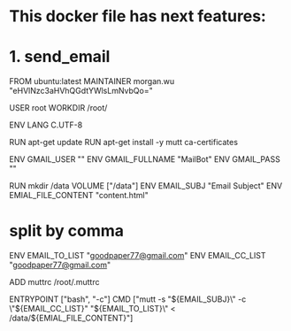 # This docker file has next features:
# 1. send_email

FROM ubuntu:latest
MAINTAINER morgan.wu "eHVlNzc3aHVhQGdtYWlsLmNvbQo="

USER root
WORKDIR /root/

ENV LANG C.UTF-8

RUN apt-get update 
RUN apt-get install -y mutt ca-certificates

ENV GMAIL_USER ""
ENV GMAIL_FULLNAME "MailBot"
ENV GMAIL_PASS ""

RUN mkdir /data
VOLUME ["/data"]
ENV EMAIL_SUBJ "Email Subject"
ENV EMIAL_FILE_CONTENT "content.html"

# split by comma
ENV EMAIL_TO_LIST "goodpaper77@gmail.com"
ENV EMAIL_CC_LIST "goodpaper77@gmail.com"

ADD muttrc /root/.muttrc

ENTRYPOINT ["bash", "-c"]
CMD ["mutt -s \"${EMAIL_SUBJ}\" -c \"${EMAIL_CC_LIST}\" \"${EMAIL_TO_LIST}\" < /data/${EMIAL_FILE_CONTENT}"]



